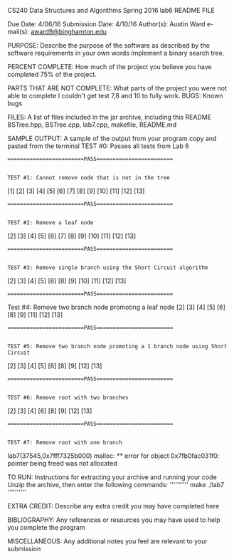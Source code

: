 
CS240 Data Structures and Algorithms
Spring 2016
lab6 README FILE

Due Date: 4/06/16
Submission Date: 4/10/16
Author(s): Austin Ward
e-mail(s): award9@binghamton.edu

PURPOSE:
Describe the purpose of the software as described by the software requirements in your own words
   Implement a binary search tree. 

PERCENT COMPLETE:
How much of the project you believe you have completed
    75% of the project.

PARTS THAT ARE NOT COMPLETE:
What parts of the project you were not able to complete
    I couldn't get test 7,8 and 10 to fully work.
BUGS:
Known bugs

FILES:
A list of files included in the jar archive, including this README
     BSTree.hpp, BSTree.cpp, lab7.cpp, makefile, README.md

SAMPLE OUTPUT:
A sample of the output from your program copy and pasted from the terminal
	TEST #0: Passes all tests from Lab 6

	========================PASS========================


	TEST #1: Cannot remove node that is not in the tree
 [1]  [2]  [3]  [4]  [5]  [6]  [7]  [8]  [9]  [10]  [11]  [12]  [13]

	========================PASS========================


	TEST #2: Remove a leaf node
 [2]  [3]  [4]  [5]  [6]  [7]  [8]  [9]  [10]  [11]  [12]  [13]

	========================PASS========================


	TEST #3: Remove single branch using the Short Circuit algorithm
 [2]  [3]  [4]  [5]  [6]  [8]  [9]  [10]  [11]  [12]  [13]

	========================PASS========================

Test #4: Remove two branch node promoting a leaf node
 [2]  [3]  [4]  [5]  [6]  [8]  [9]  [11]  [12]  [13]

	========================PASS========================


	TEST #5: Remove two branch node promoting a 1 branch node using Short Circuit
 [2]  [3]  [4]  [5]  [6]  [8]  [9]  [12]  [13]

	========================PASS========================


	TEST #6: Remove root with two branches
 [2]  [3]  [4]  [6]  [8]  [9]  [12]  [13]

	========================PASS========================


	TEST #7: Remove root with one branch
lab7(37545,0x7fff7325b000) malloc: ** error for object 0x7fb0fac031f0: pointer being freed was not allocated

TO RUN:
Instructions for extracting your archive and running your code
    Unzip the archive, then enter the following commands:
    ''''''''''
        make
        ./lab7
    ''''''''''

EXTRA CREDIT:
Describe any extra credit you may have completed here

BIBLIOGRAPHY:
Any references or resources you may have used to help you complete the program

MISCELLANEOUS:
Any additional notes you feel are relevant to your submission
